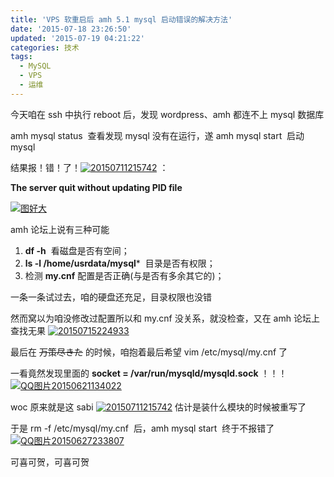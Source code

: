 ```yaml
---
title: 'VPS 软重启后 amh 5.1 mysql 启动错误的解决方法'
date: '2015-07-18 23:26:50'
updated: '2015-07-19 04:21:22'
categories: 技术
tags:
  - MySQL
  - VPS
  - 运维
---
```


今天咱在 ssh 中执行 reboot 后，发现 wordpress、amh 都连不上 mysql 数据库

<span class="lang:default decode:true  crayon-inline ">amh mysql status</span>  查看发现 mysql 没有在运行，遂 <span class="lang:default decode:true  crayon-inline ">amh mysql start</span>  启动 mysql

结果报！错！了！[![20150711215742](https://img.prin.studio/images/2015/07/2015-07-11_13-57-54.jpg)](https://img.prin.studio/images/2015/07/2015-07-11_13-57-54.jpg) ：

**The server quit without updating PID file**<div class="collapseomatic_content " id="target-id6542">[![图好大](https://ww4.sinaimg.cn/large/ec03501dgw1eu76x1zgmtj20tj0hak99.jpg)](https://ww4.sinaimg.cn/large/ec03501dgw1eu76x1zgmtj20tj0hak99.jpg)
</div>amh 论坛上说有三种可能

1. **df -h**  看磁盘是否有空间；
2. **ls -l /home/usrdata/mysql***  目录是否有权限；
3. 检测 **my.cnf** 配置是否正确(与是否有多余其它的)；

一条一条试过去，咱的硬盘还充足，目录权限也没错

然而窝以为咱没修改过配置所以和 my.cnf 没关系，就没检查，又在 amh 论坛上查找无果 [![20150715224933](https://img.prin.studio/images/2015/07/2015-07-15_14-49-46.jpg)](https://img.prin.studio/images/2015/07/2015-07-15_14-49-46.jpg)

最后在 <del>万策尽きた</del> 的时候，咱抱着最后希望 <span class="lang:default decode:true  crayon-inline ">vim /etc/mysql/my.cnf</span> 了

一看竟然发现里面的 **socket = /var/run/mysqld/mysqld.sock** ！！！[![QQ图片20150621134022](https://img.prin.studio/images/2015/06/2015-06-21_05-40-30.gif)](https://img.prin.studio/images/2015/06/2015-06-21_05-40-30.gif)

woc 原来就是这 sabi [![20150711215742](https://img.prin.studio/images/2015/07/2015-07-11_13-57-54.jpg)](https://img.prin.studio/images/2015/07/2015-07-11_13-57-54.jpg) 估计是装什么模块的时候被重写了

于是 <span class="lang:default decode:true  crayon-inline ">rm -f /etc/mysql/my.cnf</span>  后，<span class="lang:default decode:true  crayon-inline  ">amh mysql start</span>  终于不报错了[![QQ图片20150627233807](https://img.prin.studio/images/2015/06/2015-06-27_15-39-05.jpg)](https://img.prin.studio/images/2015/06/2015-06-27_15-39-05.jpg)

可喜可贺，可喜可贺



